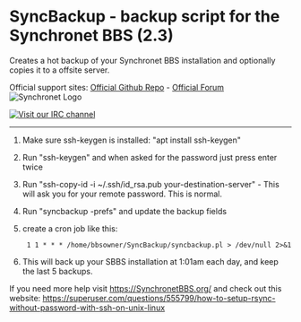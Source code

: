 # SyncBackup - backup script for the Synchronet BBS (2.3)
Creates a hot backup of your Synchronet BBS installation and optionally copies it to a offsite server.

Official support sites: [Official Github Repo](https://github.com/fstltna/SyncBackup) - [Official Forum](https://synchronetbbs.org/index.php/forum/syncbackup) ![Synchronet Logo](https://SynchronetBBS.org/SynchronetLogo.png) 

[![Visit our IRC channel](https://kiwiirc.com/buttons/irc.synchro.net/SynchronetFans.png)](https://kiwiirc.com/client/irc.synchro.net/?nick=guest|?#SynchronetFans)

---

1. Make sure ssh-keygen is installed: "apt install ssh-keygen"
2. Run "ssh-keygen" and when asked for the password just press enter twice
3. Run "ssh-copy-id -i ~/.ssh/id_rsa.pub your-destination-server" - This will ask you for your remote password. This is normal.
4. Run "syncbackup -prefs" and update the backup fields
5. create a cron job like this:

        1 1 * * * /home/bbsowner/SyncBackup/syncbackup.pl > /dev/null 2>&1

6. This will back up your SBBS installation at 1:01am each day, and keep the last 5 backups.

If you need more help visit https://SynchronetBBS.org/ and check out this website: https://superuser.com/questions/555799/how-to-setup-rsync-without-password-with-ssh-on-unix-linux

